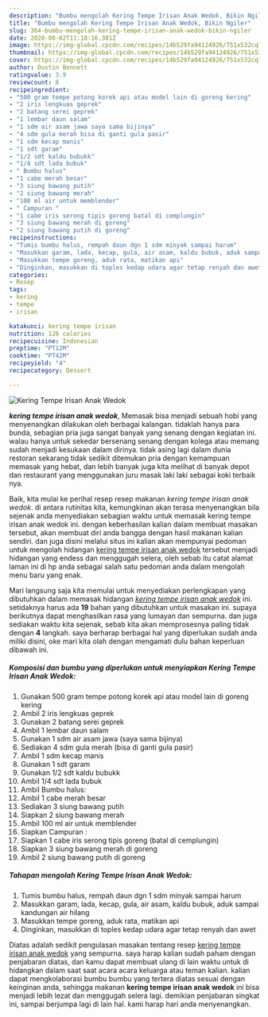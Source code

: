 ```yaml
---
description: "Bumbu mengolah Kering Tempe Irisan Anak Wedok, Bikin Ngiler"
title: "Bumbu mengolah Kering Tempe Irisan Anak Wedok, Bikin Ngiler"
slug: 364-bumbu-mengolah-kering-tempe-irisan-anak-wedok-bikin-ngiler
date: 2020-08-02T11:18:16.381Z
image: https://img-global.cpcdn.com/recipes/14b529fa94124926/751x532cq70/kering-tempe-irisan-anak-wedok-foto-resep-utama.jpg
thumbnail: https://img-global.cpcdn.com/recipes/14b529fa94124926/751x532cq70/kering-tempe-irisan-anak-wedok-foto-resep-utama.jpg
cover: https://img-global.cpcdn.com/recipes/14b529fa94124926/751x532cq70/kering-tempe-irisan-anak-wedok-foto-resep-utama.jpg
author: Dustin Bennett
ratingvalue: 3.9
reviewcount: 8
recipeingredient:
- "500 gram tempe potong korek api atau model lain di goreng kering"
- "2 iris lengkuas geprek"
- "2 batang serei geprek"
- "1 lembar daun salam"
- "1 sdm air asam jawa saya sama bijinya"
- "4 sdm gula merah bisa di ganti gula pasir"
- "1 sdm kecap manis"
- "1 sdt garam"
- "1/2 sdt kaldu bubukk"
- "1/4 sdt lada bubuk"
- " Bumbu halus"
- "1 cabe merah besar"
- "3 siung bawang putih"
- "2 siung bawang merah"
- "100 ml air untuk memblender"
- " Campuran "
- "1 cabe iris serong tipis goreng batal di cemplungin"
- "3 siung bawang merah di goreng"
- "2 siung bawang putih di goreng"
recipeinstructions:
- "Tumis bumbu halus, rempah daun dgn 1 sdm minyak sampai harum"
- "Masukkan garam, lada, kecap, gula, air asam, kaldu bubuk, aduk sampai kandungan air hilang"
- "Masukkan tempe goreng, aduk rata, matikan api"
- "Dinginkan, masukkan di toples kedap udara agar tetap renyah dan awet"
categories:
- Resep
tags:
- kering
- tempe
- irisan

katakunci: kering tempe irisan 
nutrition: 126 calories
recipecuisine: Indonesian
preptime: "PT12M"
cooktime: "PT42M"
recipeyield: "4"
recipecategory: Dessert

---
```



![Kering Tempe Irisan Anak Wedok](https://img-global.cpcdn.com/recipes/14b529fa94124926/751x532cq70/kering-tempe-irisan-anak-wedok-foto-resep-utama.jpg)

<b><i>kering tempe irisan anak wedok</i></b>, Memasak bisa menjadi sebuah hobi yang menyenangkan dilakukan oleh berbagai kalangan. tidaklah hanya para bunda, sebagian pria juga sangat banyak yang senang dengan kegiatan ini. walau hanya untuk sekedar bersenang senang dengan kolega atau memang sudah menjadi kesukaan dalam dirinya. tidak asing lagi dalam dunia restoran sekarang tidak sedikit ditemukan pria dengan kemampuan memasak yang hebat, dan lebih banyak juga kita melihat di banyak depot dan restaurant yang menggunakan juru masak laki laki sebagai koki terbaik nya.

Baik, kita mulai ke perihal resep resep makanan <i>kering tempe irisan anak wedok</i>. di antara rutinitas kita, kemungkinan akan terasa menyenangkan bila sejenak anda menyediakan sebagian waktu untuk memasak kering tempe irisan anak wedok ini. dengan keberhasilan kalian dalam membuat masakan tersebut, akan membuat diri anda bangga dengan hasil makanan kalian sendiri. dan juga disini melalui situs ini kalian akan mempunyai pedoman untuk mengolah hidangan <u>kering tempe irisan anak wedok</u> tersebut menjadi hidangan yang endess dan menggugah selera, oleh sebab itu catat alamat laman ini di hp anda sebagai salah satu pedoman anda dalam mengolah menu baru yang enak.




Mari langsung saja kita memulai untuk menyediakan perlengkapan yang dibutuhkan dalam memasak hidangan <u><i>kering tempe irisan anak wedok</i></u> ini. setidaknya harus ada <b>19</b> bahan yang dibutuhkan untuk masakan ini. supaya berikutnya dapat menghasilkan rasa yang lumayan dan sempurna. dan juga sediakan waktu kita sejenak, sebab kita akan memprosesnya paling tidak dengan <b>4</b> langkah. saya berharap berbagai hal yang diperlukan sudah anda miliki disini, oke mari kita olah dengan mengamati dulu bahan keperluan dibawah ini.

<!--inarticleads1-->

##### Komposisi dan bumbu yang diperlukan untuk menyiapkan Kering Tempe Irisan Anak Wedok:

1. Gunakan 500 gram tempe potong korek api atau model lain di goreng kering
1. Ambil 2 iris lengkuas geprek
1. Gunakan 2 batang serei geprek
1. Ambil 1 lembar daun salam
1. Gunakan 1 sdm air asam jawa (saya sama bijinya)
1. Sediakan 4 sdm gula merah (bisa di ganti gula pasir)
1. Ambil 1 sdm kecap manis
1. Gunakan 1 sdt garam
1. Gunakan 1/2 sdt kaldu bubukk
1. Ambil 1/4 sdt lada bubuk
1. Ambil  Bumbu halus:
1. Ambil 1 cabe merah besar
1. Sediakan 3 siung bawang putih
1. Siapkan 2 siung bawang merah
1. Ambil 100 ml air untuk memblender
1. Siapkan  Campuran :
1. Siapkan 1 cabe iris serong tipis goreng (batal di cemplungin)
1. Siapkan 3 siung bawang merah di goreng
1. Ambil 2 siung bawang putih di goreng




<!--inarticleads2-->

##### Tahapan mengolah Kering Tempe Irisan Anak Wedok:

1. Tumis bumbu halus, rempah daun dgn 1 sdm minyak sampai harum
1. Masukkan garam, lada, kecap, gula, air asam, kaldu bubuk, aduk sampai kandungan air hilang
1. Masukkan tempe goreng, aduk rata, matikan api
1. Dinginkan, masukkan di toples kedap udara agar tetap renyah dan awet




Diatas adalah sedikit pengulasan masakan tentang resep <u>kering tempe irisan anak wedok</u> yang sempurna. saya harap kalian sudah paham dengan penjabaran diatas, dan kamu dapat membuat ulang di lain waktu untuk di hidangkan dalam saat saat acara acara keluarga atau teman kalian. kalian dapat mengkolaborasi bumbu bumbu yang tertera diatas sesuai dengan keinginan anda, sehingga makanan <b>kering tempe irisan anak wedok</b> ini bisa menjadi lebih lezat dan menggugah selera lagi. demikian penjabaran singkat ini, sampai berjumpa lagi di lain hal. kami harap hari anda menyenangkan.
